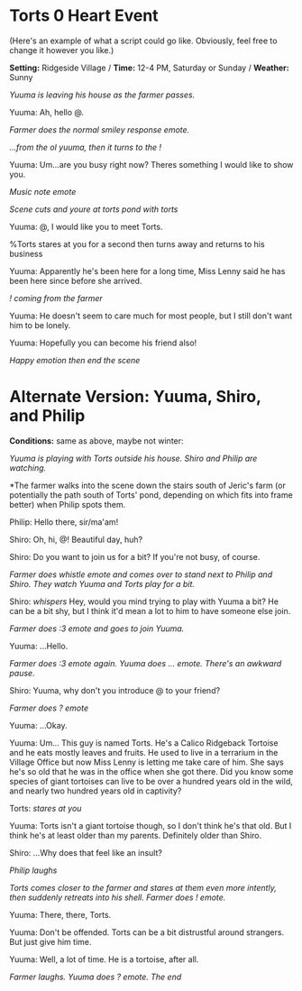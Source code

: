 # Torts 0 Heart Event
(Here's an example of what a script could go like. Obviously, feel free to change it however you like.)

**Setting:** Ridgeside Village / **Time:** 12-4 PM, Saturday or Sunday / **Weather:** Sunny

*Yuuma is leaving his house as the farmer passes.*

Yuuma: Ah, hello @.

*Farmer does the normal smiley response emote.*

*...from the ol yuuma, then it turns to the !*

Yuuma: Um...are you busy right now? Theres something I would like to show you.

*Music note emote*

*Scene cuts and youre at torts pond with torts*

Yuuma: @, I would like you to meet Torts.

%Torts stares at you for a second then turns away and returns to his business

Yuuma: Apparently he's been here for a long time, Miss Lenny said he has been here since before she arrived.

*! coming from the farmer*

Yuuma: He doesn't seem to care much for most people, but I still don't want him to be lonely.

Yuuma: Hopefully you can become his friend also!

*Happy emotion then end the scene*



# Alternate Version: Yuuma, Shiro, and Philip

**Conditions:** same as above, maybe not winter:

*Yuuma is playing with Torts outside his house. Shiro and Philip are watching.*

*The farmer walks into the scene down the stairs south of Jeric's farm (or potentially the path south of Torts' pond, depending on which fits into frame better) when Philip spots them.

Philip: Hello there, sir/ma'am!

Shiro: Oh, hi, @! Beautiful day, huh?

Shiro: Do you want to join us for a bit? If you're not busy, of course.

*Farmer does whistle emote and comes over to stand next to Philip and Shiro. They watch Yuuma and Torts play for a bit.*

Shiro: *whispers* Hey, would you mind trying to play with Yuuma a bit? He can be a bit shy, but I think it'd mean a lot to him to have someone else join.

*Farmer does :3 emote and goes to join Yuuma.*

Yuuma: ...Hello.

*Farmer does :3 emote again. Yuuma does ... emote. There's an awkward pause.*

Shiro: Yuuma, why don't you introduce @ to your friend?

*Farmer does ? emote*

Yuuma: ...Okay.

Yuuma: Um... This guy is named Torts. He's a Calico Ridgeback Tortoise and he eats mostly leaves and fruits. He used to live in a terrarium in the Village Office but now Miss Lenny is letting me take care of him. She says he's so old that he was in the office when she got there. Did you know some species of giant tortoises can live to be over a hundred years old in the wild, and nearly two hundred years old in captivity?

Torts: *stares at you*

Yuuma: Torts isn't a giant tortoise though, so I don't think he's that old. But I think he's at least older than my parents. Definitely older than Shiro.

Shiro: ...Why does that feel like an insult?

*Philip laughs*

*Torts comes closer to the farmer and stares at them even more intently, then suddenly retreats into his shell. Farmer does ! emote.*

Yuuma: There, there, Torts.

Yuuma: Don't be offended. Torts can be a bit distrustful around strangers. But just give him time.

Yuuma: Well, a lot of time. He is a tortoise, after all.

*Farmer laughs. Yuuma does ? emote. The end*
